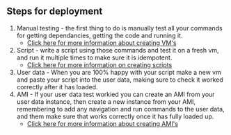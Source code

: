 ## Steps for deployment

1) Manual testing - the first thing to do is manually test all your commands for getting dependancies, getting the code and running it.
   - [Click here for more information about creating VM's](../../../week1/day2/setting-up-a-vm/README.md)
2) Script - write a script using those commands and test it on a fresh vm, and run it multiple times to make sure it is idempotent.
   - [Click here for more information on creating scripts](../../../week1/day3/scripts/README.md)
3) User data - When you are 100% happy with your script make a new vm and paste your script into the user data, making sure to check it worked correctly after it has loaded.
4) AMI - If your user data test workied you can create an AMI from your user data instance, then create a new instance from your AMI, remembering to add any navigation and run commands to the user data, and them make sure that works correctly once it has fully loaded up.
   - [Click here for more information about creating AMI's](../../../week1/day5/creating-ami's/README.md)